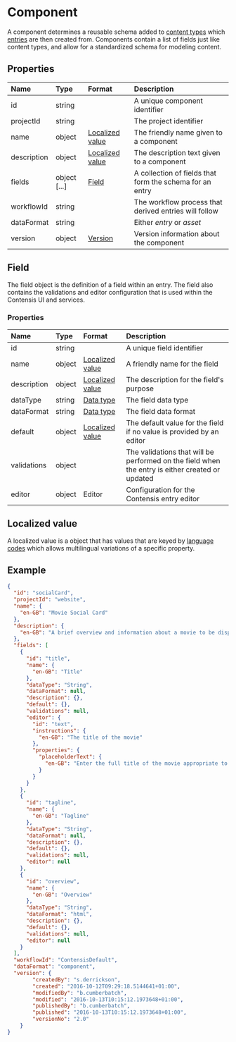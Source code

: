 # Component

A component determines a reusable schema added to [content types](/model/content-type.md) which [entries](/model/entry.md) are then created from. Components contain a list of fields just like content types, and allow for a standardized schema for modeling content.

## Properties

| Name | Type | Format | Description |
| :------- | :--- | :----- | :---------- |
| id | string | | A unique component identifier |
| projectId | string |  | The project identifier |
| name | object | [Localized value](/key-concepts/localization.md)  | The friendly name given to a component |
| description | object | [Localized value](/key-conceptslocalization.md) | The description text given to a component |
| fields | object [...] | [Field](#field)  | A collection of fields that form the schema for an entry |
| workflowId | string |  | The workflow process that derived entries will follow |
| dataFormat | string |  | Either *entry* or *asset* |
| version | object | [Version](/model/version.md) | Version information about the component|

## Field

The field object is the definition of a field within an entry. The field also contains the validations and editor configuration that is used within the Contensis UI and services.

### Properties

| Name | Type | Format | Description |
| :------- | :--- | :----- | :---------- |
| id | string |  | A unique field identifier |
| name | object | [Localized value](/key-concepts/localization.md) | A friendly name for the field |
| description | object | [Localized value](/key-concepts/localization.md) | The description for the field's purpose |
| dataType | string | [Data type](/key-concepts/data-types.md) | The field data type |
| dataFormat | string | [Data type](/key-concepts/data-formats.md) | The field data format |
| default | object | [Localized value](/key-concepts/localization.md) | The default value for the field if no value is provided by an editor |
| validations | object |  | The validations that will be performed on the field when the entry is either created or updated |
| editor | object | Editor | Configuration for the Contensis entry editor |

## Localized value
A localized value is a object that has values that are keyed by [language codes](/key-concepts/localization.md) which allows multilingual variations of a specific property.

## Example

```json
{
  "id": "socialCard",
  "projectId": "website",
  "name": {
    "en-GB": "Movie Social Card"
  },
  "description": {
    "en-GB": "A brief overview and information about a movie to be displayed within social media cards"
  },
  "fields": [
    {
      "id": "title",
      "name": {
        "en-GB": "Title"
      },
      "dataType": "String",
      "dataFormat": null,
      "description": {},
      "default": {},
      "validations": null,
      "editor": {
        "id": "text",
        "instructions": {
          "en-GB": "The title of the movie"
        },
        "properties": {
          "placeholderText": {
            "en-GB": "Enter the full title of the movie appropriate to the region"
          }
        }
      }
    },
    {
      "id": "tagline",
      "name": {
        "en-GB": "Tagline"
      },
      "dataType": "String",
      "dataFormat": null,
      "description": {},
      "default": {},
      "validations": null,
      "editor": null
    },
    {
      "id": "overview",
      "name": {
        "en-GB": "Overview"
      },
      "dataType": "String",
      "dataFormat": "html",
      "description": {},
      "default": {},
      "validations": null,
      "editor": null
    }    
  ],
  "workflowId": "ContensisDefault",
  "dataFormat": "component",
  "version": {
        "createdBy": "s.derrickson",
        "created": "2016-10-12T09:29:18.5144641+01:00",
        "modifiedBy": "b.cumberbatch",
        "modified": "2016-10-13T10:15:12.1973648+01:00",
        "publishedBy": "b.cumberbatch",
        "published": "2016-10-13T10:15:12.1973648+01:00",
        "versionNo": "2.0"
    }
}
```
